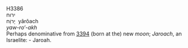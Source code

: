 <body>
  <p>H3386<br>  ירוח  <br> יָרוַֹח  ‎  yârôach  <br><i>yaw-ro‘-akh </i><br>Perhaps denominative from <a href="h3394.htm">3394</a>  (born at the) new <i>moon</i>; <i>Jaroach</i>, an Israelite: - Jaroah.<br></p>
 </body>